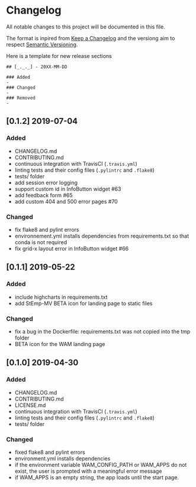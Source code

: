 # Changelog
All notable changes to this project will be documented in this file.

The format is inpired from [Keep a Changelog](http://keepachangelog.com/en/1.0.0/)
and the versiong aim to respect [Semantic Versioning](http://semver.org/spec/v2.0.0.html).

Here is a template for new release sections

```
## [_._._] - 20XX-MM-DD

### Added
-
### Changed
-
### Removed
-
```
## [0.1.2] 2019-07-04

### Added
- CHANGELOG.md
- CONTRIBUTING.md
- continuous integration with TravisCI (`.travis.yml`)
- linting tests and their config files (`.pylintrc` and `.flake8`)
- tests/ folder
- add session error logging
- support custom id in InfoButton widget #63
- add feedback form #65
- add custom 404 and 500 error pages #70

### Changed
- fix flake8 and pylint errors
- environnement.yml installs dependencies from requirements.txt so that conda is not required
- fix grid-x layout error in InfoButton widget #66

## [0.1.1] 2019-05-22

### Added
- include highcharts in requirements.txt
- add StEmp-MV BETA icon for landing page to static files

### Changed
- fix a bug in the Dockerfile: requirements.txt was not copied into the tmp folder
- BETA icon for the WAM landing page


## [0.1.0] 2019-04-30

### Added
- CHANGELOG.md
- CONTRIBUTING.md
- LICENSE.md
- continuous integration with TravisCI (`.travis.yml`)
- linting tests and their config files (`.pylintrc` and `.flake8`)
- tests/ folder

### Changed
- fixed flake8 and pylint errors
- environment.yml installs dependencies
- if the environment variable WAM_CONFIG_PATH or WAM_APPS do not exist, the user is prompted with a meaningful error message
- if  WAM_APPS is an empty string, the app loads until the start page.
